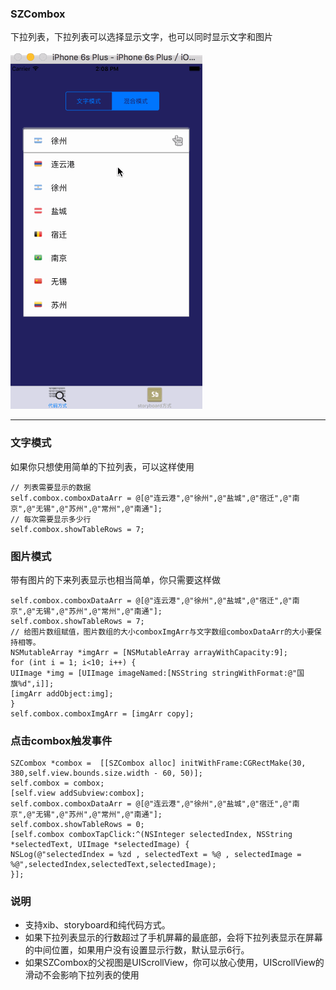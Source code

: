 ### SZCombox

下拉列表，下拉列表可以选择显示文字，也可以同时显示文字和图片

![显示图片](https://github.com/SZ8023/SZCombox/blob/master/screenshot/combox.gif)

---

### 文字模式

如果你只想使用简单的下拉列表，可以这样使用

```objc
// 列表需要显示的数据
self.combox.comboxDataArr = @[@"连云港",@"徐州",@"盐城",@"宿迁",@"南京",@"无锡",@"苏州",@"常州",@"南通"];
// 每次需要显示多少行
self.combox.showTableRows = 7;
```

### 图片模式

带有图片的下来列表显示也相当简单，你只需要这样做

```objc
self.combox.comboxDataArr = @[@"连云港",@"徐州",@"盐城",@"宿迁",@"南京",@"无锡",@"苏州",@"常州",@"南通"];
self.combox.showTableRows = 7;
// 给图片数组赋值，图片数组的大小comboxImgArr与文字数组comboxDataArr的大小要保持相等。
NSMutableArray *imgArr = [NSMutableArray arrayWithCapacity:9];
for (int i = 1; i<10; i++) {
UIImage *img = [UIImage imageNamed:[NSString stringWithFormat:@"国旗%d",i]];
[imgArr addObject:img];
}
self.combox.comboxImgArr = [imgArr copy];
```
	
### 点击combox触发事件

```objc
SZCombox *combox =  [[SZCombox alloc] initWithFrame:CGRectMake(30, 380,self.view.bounds.size.width - 60, 50)];
self.combox = combox;
[self.view addSubview:combox];
self.combox.comboxDataArr = @[@"连云港",@"徐州",@"盐城",@"宿迁",@"南京",@"无锡",@"苏州",@"常州",@"南通"];
self.combox.showTableRows = 0;
[self.combox comboxTapClick:^(NSInteger selectedIndex, NSString *selectedText, UIImage *selectedImage) {
NSLog(@"selectedIndex = %zd , selectedText = %@ , selectedImage = %@",selectedIndex,selectedText,selectedImage);
}];
```

### 说明

* 支持xib、storyboard和纯代码方式。
* 如果下拉列表显示的行数超过了手机屏幕的最底部，会将下拉列表显示在屏幕的中间位置，如果用户没有设置显示行数，默认显示6行。
* 如果SZCombox的父视图是UIScrollView，你可以放心使用，UIScrollView的滑动不会影响下拉列表的使用
